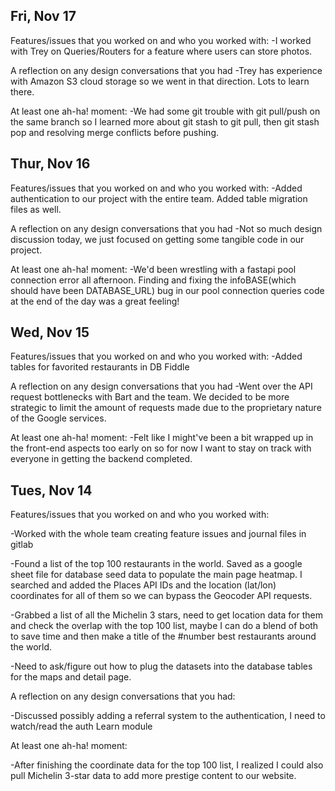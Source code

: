 ## Fri, Nov 17
Features/issues that you worked on and who you worked with:
-I worked with Trey on Queries/Routers for a feature where users can store photos.

A reflection on any design conversations that you had
-Trey has experience with Amazon S3 cloud storage so we went in that direction.  Lots to learn there.

At least one ah-ha! moment:
-We had some git trouble with git pull/push on the same branch so I learned more about git stash to git pull, then git stash pop and resolving merge conflicts before pushing.

## Thur, Nov 16
Features/issues that you worked on and who you worked with:
-Added authentication to our project with the entire team.  Added table migration files as well.

A reflection on any design conversations that you had
-Not so much design discussion today, we just focused on getting some tangible code in our project.

At least one ah-ha! moment:
-We'd been wrestling with a fastapi pool connection error all afternoon. Finding and fixing the infoBASE(which should have been DATABASE_URL) bug in our pool connection queries code at the end of the day was a great feeling!

## Wed, Nov 15
Features/issues that you worked on and who you worked with:
-Added tables for favorited restaurants in DB Fiddle

A reflection on any design conversations that you had
-Went over the API request bottlenecks with Bart and the team. We decided to be more strategic to limit the amount of requests made due to the proprietary nature of the Google services.  

At least one ah-ha! moment:
-Felt like I might've been a bit wrapped up in the front-end aspects too early on so for now I want to stay on track with everyone in getting the backend completed.


## Tues, Nov 14
Features/issues that you worked on and who you worked with:

-Worked with the whole team creating feature issues and journal files in gitlab

-Found a list of the top 100 restaurants in the world. Saved as a google sheet file for database seed data to populate the main page heatmap.  I searched and added the Places API IDs and the location (lat/lon) coordinates for all of them so we can bypass the Geocoder API requests.

-Grabbed a list of all the Michelin 3 stars, need to get location data for them and check the overlap with the top 100 list, maybe I can do a blend of both to save time and then make a title of the #number best restaurants around the world. 

-Need to ask/figure out how to plug the datasets into the database tables for the maps and detail page.


A reflection on any design conversations that you had:

-Discussed possibly adding a referral system to the authentication, I need to watch/read the auth Learn module

At least one ah-ha! moment:

-After finishing the coordinate data for the top 100 list, I realized I could also pull Michelin 3-star data to add more prestige content to our website.
